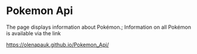 # Pokemon Api
The page displays information about Pokémon.;
Information on all Pokémon is available via the link










https://olenapauk.github.io/Pokemon_Api/

